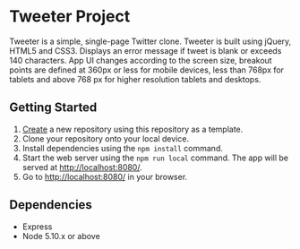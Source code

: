 # Tweeter Project

Tweeter is a simple, single-page Twitter clone.
Tweeter is built using jQuery, HTML5 and CSS3.
Displays an error message if tweet is blank or exceeds 140 characters.
App UI changes according to the screen size, breakout points are defined at 360px or less for mobile devices, less than 768px for tablets and above 768 px for higher resolution tablets and desktops.

## Getting Started

1. [Create](https://docs.github.com/en/repositories/creating-and-managing-repositories/creating-a-repository-from-a-template) a new repository using this repository as a template.
2. Clone your repository onto your local device.
3. Install dependencies using the `npm install` command.
3. Start the web server using the `npm run local` command. The app will be served at <http://localhost:8080/>.
4. Go to <http://localhost:8080/> in your browser.

## Dependencies

- Express
- Node 5.10.x or above
